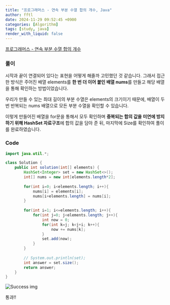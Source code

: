 ```yaml
---
title: "프로그래머스 - 연속 부분 수열 합의 개수, Java"
author: fftl
date: 2024-11-29 09:52:45 +0900
categories: [Algorithm]
tags: [study, java]
render_with_liquid: false
---
```


[프로그래머스 - 연속 부분 수열 합의 개수](https://school.programmers.co.kr/learn/courses/30/lessons/131701)

### 풀이
시작과 끝이 연결되어 있다는 표현을 어떻게 해줄까 고민했던 것 같습니다. 그래서 접근한 방식은 주어진 배열 elements를 **한 번 더 이어 붙인 배열 nums**를 만들고 해당 배열을 통해 확인하는 방법이었습니다.

우리가 만들 수 있는 최대 길이의 부분 수열은 elements의 크기이기 때문에, 배열이 두 번 반복되는 nums 배열으로 모든 부분 수열을 확인할 수 있습니다.

이렇게 만들어진 배열을 for문을 통해서 모두 확인하며 **중복되는 합의 값을 미연에 방지하기 위해 HashSet 자료구조**에 합의 값을 담아 준 뒤, 마지막에 Size를 확인하여 풀이를 완료하였습니다.

### Code

```java
import java.util.*;

class Solution {
    public int solution(int[] elements) {
        HashSet<Integer> set = new HashSet<>();
        int[] nums = new int[elements.length*2];
        
        for(int i=0; i<elements.length; i++){
            nums[i] = elements[i];
            nums[i+elements.length] = nums[i];
        }
        
        for(int i=1; i<=elements.length; i++){
            for(int j=0; j<elements.length; j++){
                int now = 0;
                for(int k=j; k<j+i; k++){
                    now += nums[k];
                }
                set.add(now);
            }
        }
        
        // System.out.println(set);
        int answer = set.size();
        return answer;
    }
}
```

![Success img](https://1drv.ms/i/s!AmhK4kH2cTZdnP8DIWw-NKG2DIs4xg?e=InPL4K)

통과!!